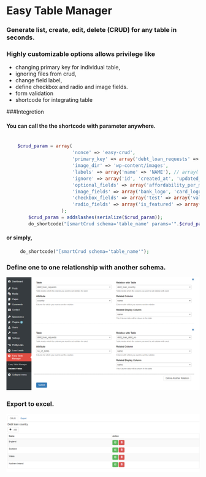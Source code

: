 # Easy Table Manager

### Generate list, create, edit, delete (CRUD) for any table in seconds. 

### Highly customizable options allows privilege like 
* changing primary key for individual table, 
* ignoring files from crud, 
* change field label, 
* define checkbox and radio and image fields. 
* form validation
* shortcode for integrating table

###Integretion 
#### You can call the the shortcode with parameter anywhere.
```php

	$crud_param = array(
						'nonce' => 'easy-crud',
						'primary_key' => array('debt_loan_requests' => 'id'),
						'image_dir' => 'wp-content/images',
						'labels' => array('name' => 'NAME'), // array('column_name', 'changed_column_name')
						'ignore' => array('id', 'created_at', 'updated_at'),
						'optional_fields' => array('affordability_per_month'),
						'image_fields' => array('bank_logo', 'card_logo', 'commodity_logo', 'metal_logo'),
						'checkbox_fields' => array('test' => array('value' => 1)), // array('column_name' => array('value' => checkbox_value))
						'radio_fields' => array('is_featured' => array(1 => 'Yes', 0 => 'No')), // array('column_name' => array('radio_button_value' => 'radio button label', 'radio_button_value' => 'radio button label'))
					);
		$crud_param = addslashes(serialize($crud_param));
		do_shortcode("[smartCrud schema='table_name' params='".$crud_param."']");
```
#### or simply,
```php
	 do_shortcode("[smartCrud schema='table_name'");
```


### Define one to one relationship with another schema.
![alt text](screenshots/related-fields.png "Crud List")

### Export to excel.
![alt text](screenshots/list.png "Crud List")